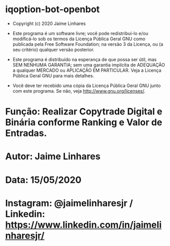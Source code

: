 # iqoption-bot-openbot

* Copyright (c) 2020 Jaime Linhares

* Este programa é um software livre; você pode redistribuí-lo e/ou
modificá-lo sob os termos da Licença Pública Geral GNU como publicada
pela Free Software Foundation; na versão 3 da Licença, ou
(a seu critério) qualquer versão posterior.

* Este programa é distribuído na esperança de que possa ser útil,
mas SEM NENHUMA GARANTIA; sem uma garantia implícita de ADEQUAÇÃO
a qualquer MERCADO ou APLICAÇÃO EM PARTICULAR. Veja a
Licença Pública Geral GNU para mais detalhes.

* Você deve ter recebido uma cópia da Licença Pública Geral GNU junto
com este programa. Se não, veja <http://www.gnu.org/licenses/>.

# Função: Realizar Copytrade Digital e Binária conforme Ranking e Valor de Entradas.
# Autor: Jaime Linhares
# Data: 15/05/2020
# Instagram: @jaimelinharesjr / Linkedin: https://www.linkedin.com/in/jaimelinharesjr/
